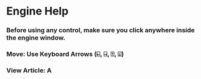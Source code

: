 # Engine Help
### Before using any control, make sure you click anywhere inside the engine window.
### Move: Use Keyboard Arrows (⍇, ⍈, ⍐, ⍗)
### View Article: A
